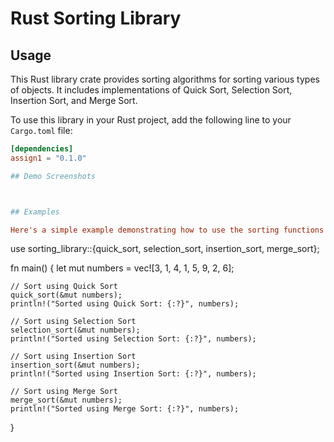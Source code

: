 # Rust Sorting Library

## Usage

This Rust library crate provides sorting algorithms for sorting various types of objects. It includes implementations of Quick Sort, Selection Sort, Insertion Sort, and Merge Sort.

To use this library in your Rust project, add the following line to your `Cargo.toml` file:

```toml
[dependencies]
assign1 = "0.1.0"

## Demo Screenshots



## Examples

Here's a simple example demonstrating how to use the sorting functions provided by this library:
```
use sorting_library::{quick_sort, selection_sort, insertion_sort, merge_sort};

fn main() {
    let mut numbers = vec![3, 1, 4, 1, 5, 9, 2, 6];
    
    // Sort using Quick Sort
    quick_sort(&mut numbers);
    println!("Sorted using Quick Sort: {:?}", numbers);

    // Sort using Selection Sort
    selection_sort(&mut numbers);
    println!("Sorted using Selection Sort: {:?}", numbers);

    // Sort using Insertion Sort
    insertion_sort(&mut numbers);
    println!("Sorted using Insertion Sort: {:?}", numbers);

    // Sort using Merge Sort
    merge_sort(&mut numbers);
    println!("Sorted using Merge Sort: {:?}", numbers);
}
```
